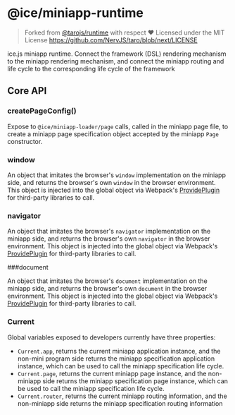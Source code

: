 # @ice/miniapp-runtime

> Forked from [@tarojs/runtime](https://github.com/NervJS/taro/tree/next/packages/taro-runtime) with respect ❤️
> Licensed under the MIT License
> https://github.com/NervJS/taro/blob/next/LICENSE

ice.js miniapp runtime. Connect the framework (DSL) rendering mechanism to the miniapp rendering mechanism, and connect the miniapp routing and life cycle to the corresponding life cycle of the framework

## Core API

### createPageConfig()

Expose to `@ice/miniapp-loader/page` calls, called in the miniapp page file, to create a miniapp page specification object accepted by the miniapp `Page` constructor.

### window

An object that imitates the browser's `window` implementation on the miniapp side, and returns the browser's own `window` in the browser environment. This object is injected into the global object via Webpack's [ProvidePlugin](https://webpack.js.org/plugins/provide-plugin/) for third-party libraries to call.

### navigator

An object that imitates the browser's `navigator` implementation on the miniapp side, and returns the browser's own `navigator` in the browser environment. This object is injected into the global object via Webpack's [ProvidePlugin](https://webpack.js.org/plugins/provide-plugin/) for third-party libraries to call.

###document

An object that imitates the browser's `document` implementation on the miniapp side, and returns the browser's own `document` in the browser environment. This object is injected into the global object via Webpack's [ProvidePlugin](https://webpack.js.org/plugins/provide-plugin/) for third-party libraries to call.

### Current

Global variables exposed to developers currently have three properties:

* `Current.app`, returns the current miniapp application instance, and the non-mini program side returns the miniapp specification application instance, which can be used to call the miniapp specification life cycle.
* `Current.page`, returns the current miniapp page instance, and the non-miniapp side returns the miniapp specification page instance, which can be used to call the miniapp specification life cycle.
* `Current.router`, returns the current miniapp routing information, and the non-miniapp side returns the miniapp specification routing information
